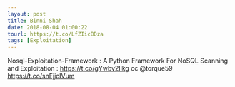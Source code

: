```yaml
---
layout: post
title: Binni Shah
date: 2018-08-04 01:00:22
tourl: https://t.co/LfZIicBDza
tags: [Exploitation]
---
```

Nosql-Exploitation-Framework : A Python Framework For NoSQL Scanning and Exploitation : https://t.co/gYwbv2Ilkg cc @torque59 https://t.co/snFjjcIVum